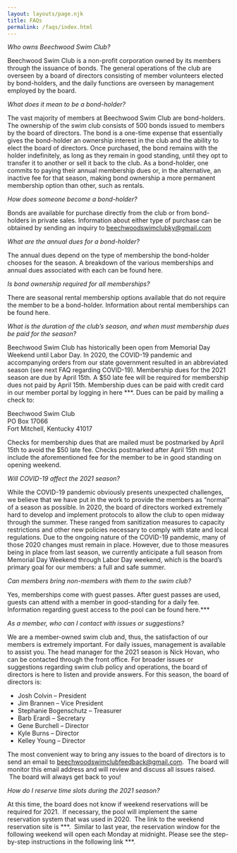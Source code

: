 ```yaml
---
layout: layouts/page.njk
title: FAQs
permalink: /faqs/index.html
---
```

*Who owns Beechwood Swim Club?*

Beechwood Swim Club is a non-profit corporation owned by its members through the issuance of bonds. The general operations of the club are overseen by a board of directors consisting of member volunteers elected by bond-holders, and the daily functions are overseen by management employed by the board.

*What does it mean to be a bond-holder?*

The vast majority of members at Beechwood Swim Club are bond-holders. The ownership of the swim club consists of 500 bonds issued to members by the board of directors. The bond is a one-time expense that essentially gives the bond-holder an ownership interest in the club and the ability to elect the board of directors. Once purchased, the bond remains with the holder indefinitely, as long as they remain in good standing, until they opt to transfer it to another or sell it back to the club. As a bond-holder, one commits to paying their annual membership dues or, in the alternative, an inactive fee for that season, making bond ownership a more permanent membership option than other, such as rentals.

*How does someone become a bond-holder?*

Bonds are available for purchase directly from the club or from bond-holders in private sales. Information about either type of purchase can be obtained by sending an inquiry to [beechwoodswimclubky@gmail.com](mailto:beechwoodswimclubky@gmail.com)

*What are the annual dues for a bond-holder?*

The annual dues depend on the type of membership the bond-holder chooses for the season. A breakdown of the various memberships and annual dues associated with each can be found here.

*Is bond ownership required for all memberships?*

There are seasonal rental membership options available that do not require the member to be a bond-holder. Information about rental memberships can be found here.

*What is the duration of the club’s season, and when must membership dues be paid for the season?*

Beechwood Swim Club has historically been open from Memorial Day Weekend until Labor Day. In 2020, the COVID-19 pandemic and accompanying orders from our state government resulted in an abbreviated season (see next FAQ regarding COVID-19). Membership dues for the 2021 season are due by April 15th. A $50 late fee will be required for membership dues not paid by April 15th. Membership dues can be paid with credit card in our member portal by logging in here \*\**. Dues can be paid by mailing a check to:

Beechwood Swim Club\
PO Box 17066\
Fort Mitchell, Kentucky 41017

Checks for membership dues that are mailed must be postmarked by April 15th to avoid the $50 late fee. Checks postmarked after April 15th must include the aforementioned fee for the member to be in good standing on opening weekend.

*Will COVID-19 affect the 2021 season?*

While the COVID-19 pandemic obviously presents unexpected challenges, we believe that we have put in the work to provide the members as “normal” of a season as possible. In 2020, the board of directors worked extremely hard to develop and implement protocols to allow the club to open midway through the summer. These ranged from sanitization measures to capacity restrictions and other new policies necessary to comply with state and local regulations. Due to the ongoing nature of the COVID-19 pandemic, many of those 2020 changes must remain in place. However, due to those measures being in place from last season, we currently anticipate a full season from Memorial Day Weekend through Labor Day weekend, which is the board’s primary goal for our members: a full and safe summer.

*Can members bring non-members with them to the swim club?*

Yes, memberships come with guest passes. After guest passes are used, guests can attend with a member in good-standing for a daily fee. Information regarding guest access to the pool can be found here.\*\**

*As a member, who can I contact with issues or suggestions?*

We are a member-owned swim club and, thus, the satisfaction of our members is extremely important. For daily issues, management is available to assist you. The head manager for the 2021 season is Nick Hovan, who can be contacted through the front office. For broader issues or suggestions regarding swim club policy and operations, the board of directors is here to listen and provide answers. For this season, the board of directors is:

* Josh Colvin – President
* Jim Brannen – Vice President
* Stephanie Bogenschutz – Treasurer
* Barb Erardi – Secretary
* Gene Burchell – Director
* Kyle Burns – Director
* Kelley Young – Director

The most convenient way to bring any issues to the board of directors is to send an email to [beechwoodswimclubfeedback@gmail.com](mailto:beechwoodswimclubfeedback@gmail.com).  The board will monitor this email address and will review and discuss all issues raised.  The board will always get back to you!

*How do I reserve time slots during the 2021 season?* 

At this time, the board does not know if weekend reservations will be required for 2021.  If necessary, the pool will implement the same reservation system that was used in 2020.  The link to the weekend reservation site is \*\*\*.  Similar to last year, the reservation window for the following weekend will open each Monday at midnight. Please see the step-by-step instructions in the following link \*\*\*.